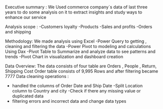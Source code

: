 Executive summary :
   We Used commerce company`s data of last three years to do some analysis on it to extract insights and study ways to enhance our service

Analysis scope :
-Customers loyalty
-Products 
-Sales and profits 
-Orders and shipping  
  
Methodology:
We made analysis using Excel 
-Power Query to getting , cleaning and filtering the data 
-Power Pivot to modeling and calculations Using Dax 
-Pivot Table to Summarize and analyze data to see patterns and trends 
-Pivot Chart in visualization and dashboard creation 

Data Overview:
The data consists of four table are Orders , People , Return, Shipping Cost 
Order table consists of 9,995 Rows and after filtering became  7777 
Data cleaning operations : 
- handled the columns of Order Date and Ship Date
-Split Location column to Country and city 
-Check if there any missing value or duplicated data
- filtering errors and incorrect data and change data types
  

